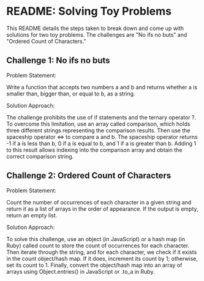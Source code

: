 #  README: Solving Toy Problems
This README details the steps taken to break down and come up with solutions for two toy problems. The challenges are "No ifs no buts" and "Ordered Count of Characters."

## Challenge 1: No ifs no buts
Problem Statement:

Write a function that accepts two numbers a and b and returns whether a is smaller than, bigger than, or equal to b, as a string.

Solution Approach:

The challenge prohibits the use of if statements and the ternary operator ?. To overcome this limitation, use an array called comparison, which holds three different strings representing the comparison results. Then use the spaceship operator <=> to compare a and b. The spaceship operator returns -1 if a is less than b, 0 if a is equal to b, and 1 if a is greater than b. Adding 1 to this result allows indexing into the comparison array and obtain the correct comparison string.


## Challenge 2: Ordered Count of Characters
Problem Statement:

Count the number of occurrences of each character in a given string and return it as a list of arrays in the order of appearance. If the output is empty, return an empty list.

Solution Approach:

To solve this challenge, use an object (in JavaScript) or a hash map (in Ruby) called count to store the count of occurrences for each character. Then iterate through the string, and for each character, we check if it exists in the count object/hash map. If it does, increment its count by 1; otherwise, set its count to 1. Finally, convert the object/hash map into an array of arrays using Object.entries() in JavaScript or .to_a in Ruby.